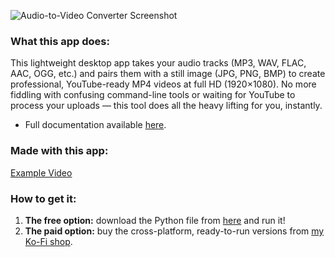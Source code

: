 ![Audio-to-Video Converter Screenshot](https://storage.ko-fi.com/cdn/useruploads/display/d6757761-28bd-497a-b552-8a4960db67d0_screenshot2025-09-21112545.png "Audio-to-Video Converter Screenshot")

### What this app does:
This lightweight desktop app takes your audio tracks (MP3, WAV, FLAC, AAC, OGG, etc.) and pairs them with a still image (JPG, PNG, BMP) to create professional, YouTube-ready MP4 videos at full HD (1920×1080). No more fiddling with confusing command-line tools or waiting for YouTube to process your uploads — this tool does all the heavy lifting for you, instantly.

* Full documentation available [here](https://bertjerred.github.io/ytaudio).

### Made with this app:
[Example Video](https://www.youtube.com/watch?v=XUgBomRe0Zw)

### How to get it:
1.  **The free option:** download the Python file from [here](https://github.com/bertjerred/ytaudio) and run it!
2.  **The paid option:** buy the cross-platform, ready-to-run versions from [my Ko-Fi shop](https://ko-fi.com/bertjerred/shop).
